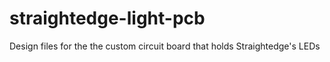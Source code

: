 # straightedge-light-pcb
Design files for the the custom circuit board that holds Straightedge's LEDs
